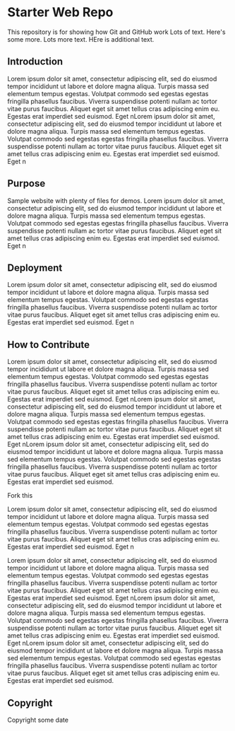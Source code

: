 # Starter Web Repo

This repository is for showing how Git and GitHub work
Lots of text.  Here's some more.  Lots more text.  HEre is additional text.

## Introduction

Lorem ipsum dolor sit amet, consectetur adipiscing elit, sed do eiusmod tempor incididunt ut labore et dolore magna aliqua. Turpis massa sed elementum tempus egestas. Volutpat commodo sed egestas egestas fringilla phasellus faucibus. Viverra suspendisse potenti nullam ac tortor vitae purus faucibus. Aliquet eget sit amet tellus cras adipiscing enim eu. Egestas erat imperdiet sed euismod. Eget nLorem ipsum dolor sit amet, consectetur adipiscing elit, sed do eiusmod tempor incididunt ut labore et dolore magna aliqua. Turpis massa sed elementum tempus egestas. Volutpat commodo sed egestas egestas fringilla phasellus faucibus. Viverra suspendisse potenti nullam ac tortor vitae purus faucibus. Aliquet eget sit amet tellus cras adipiscing enim eu. Egestas erat imperdiet sed euismod. Eget n

## Purpose

Sample website with plenty of files for demos.  Lorem ipsum dolor sit amet, consectetur adipiscing elit, sed do eiusmod tempor incididunt ut labore et dolore magna aliqua. Turpis massa sed elementum tempus egestas. Volutpat commodo sed egestas egestas fringilla phasellus faucibus. Viverra suspendisse potenti nullam ac tortor vitae purus faucibus. Aliquet eget sit amet tellus cras adipiscing enim eu. Egestas erat imperdiet sed euismod. Eget n

## Deployment

Lorem ipsum dolor sit amet, consectetur adipiscing elit, sed do eiusmod tempor incididunt ut labore et dolore magna aliqua. Turpis massa sed elementum tempus egestas. Volutpat commodo sed egestas egestas fringilla phasellus faucibus. Viverra suspendisse potenti nullam ac tortor vitae purus faucibus. Aliquet eget sit amet tellus cras adipiscing enim eu. Egestas erat imperdiet sed euismod. Eget n

## How to Contribute

Lorem ipsum dolor sit amet, consectetur adipiscing elit, sed do eiusmod tempor incididunt ut labore et dolore magna aliqua. Turpis massa sed elementum tempus egestas. Volutpat commodo sed egestas egestas fringilla phasellus faucibus. Viverra suspendisse potenti nullam ac tortor vitae purus faucibus. Aliquet eget sit amet tellus cras adipiscing enim eu. Egestas erat imperdiet sed euismod. Eget nLorem ipsum dolor sit amet, consectetur adipiscing elit, sed do eiusmod tempor incididunt ut labore et dolore magna aliqua. Turpis massa sed elementum tempus egestas. Volutpat commodo sed egestas egestas fringilla phasellus faucibus. Viverra suspendisse potenti nullam ac tortor vitae purus faucibus. Aliquet eget sit amet tellus cras adipiscing enim eu. Egestas erat imperdiet sed euismod. Eget nLorem ipsum dolor sit amet, consectetur adipiscing elit, sed do eiusmod tempor incididunt ut labore et dolore magna aliqua. Turpis massa sed elementum tempus egestas. Volutpat commodo sed egestas egestas fringilla phasellus faucibus. Viverra suspendisse potenti nullam ac tortor vitae purus faucibus. Aliquet eget sit amet tellus cras adipiscing enim eu. Egestas erat imperdiet sed euismod. 

Fork this

Lorem ipsum dolor sit amet, consectetur adipiscing elit, sed do eiusmod tempor incididunt ut labore et dolore magna aliqua. Turpis massa sed elementum tempus egestas. Volutpat commodo sed egestas egestas fringilla phasellus faucibus. Viverra suspendisse potenti nullam ac tortor vitae purus faucibus. Aliquet eget sit amet tellus cras adipiscing enim eu. Egestas erat imperdiet sed euismod. Eget n

Lorem ipsum dolor sit amet, consectetur adipiscing elit, sed do eiusmod tempor incididunt ut labore et dolore magna aliqua. Turpis massa sed elementum tempus egestas. Volutpat commodo sed egestas egestas fringilla phasellus faucibus. Viverra suspendisse potenti nullam ac tortor vitae purus faucibus. Aliquet eget sit amet tellus cras adipiscing enim eu. Egestas erat imperdiet sed euismod. Eget nLorem ipsum dolor sit amet, consectetur adipiscing elit, sed do eiusmod tempor incididunt ut labore et dolore magna aliqua. Turpis massa sed elementum tempus egestas. Volutpat commodo sed egestas egestas fringilla phasellus faucibus. Viverra suspendisse potenti nullam ac tortor vitae purus faucibus. Aliquet eget sit amet tellus cras adipiscing enim eu. Egestas erat imperdiet sed euismod. Eget nLorem ipsum dolor sit amet, consectetur adipiscing elit, sed do eiusmod tempor incididunt ut labore et dolore magna aliqua. Turpis massa sed elementum tempus egestas. Volutpat commodo sed egestas egestas fringilla phasellus faucibus. Viverra suspendisse potenti nullam ac tortor vitae purus faucibus. Aliquet eget sit amet tellus cras adipiscing enim eu. Egestas erat imperdiet sed euismod.

## Copyright

Copyright some date
